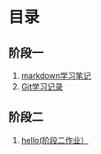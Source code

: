 # 目录
## 阶段一
1. [markdown学习笔记](https://github.com/Linxiao0816/Task/blob/main/markdown%E5%AD%A6%E4%B9%A0%E8%AE%B0%E5%BD%95.md)
2. [Git学习记录](https://github.com/Linxiao0816/Task/blob/main/git-idea/Git%E5%AD%A6%E4%B9%A0.md)
## 阶段二
1. [hello(阶段二作业）](https://github.com/Linxiao0816/Task/blob/main/hello.md)
